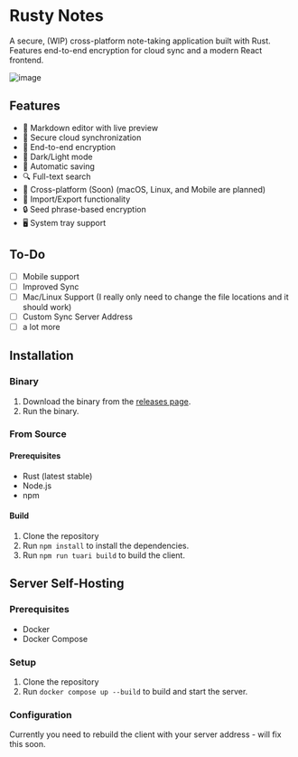 # Rusty Notes

A secure, (WIP) cross-platform note-taking application built with Rust. Features end-to-end encryption for cloud sync and a modern React frontend.

![image](https://github.com/user-attachments/assets/ee3dc121-5413-44f6-b242-7b816b540fb2)


## Features

- 📝 Markdown editor with live preview
- 🔄 Secure cloud synchronization
- 🔐 End-to-end encryption
- 🌙 Dark/Light mode
- 💾 Automatic saving
- 🔍 Full-text search
- 📱 Cross-platform (Soon) (macOS, Linux, and Mobile are planned)
- 💾 Import/Export functionality
- 🔒 Seed phrase-based encryption
- 🖥️ System tray support

## To-Do
- [ ] Mobile support
- [ ] Improved Sync
- [ ] Mac/Linux Support (I really only need to change the file locations and it should work)
- [ ] Custom Sync Server Address
- [ ] a lot more

## Installation

### Binary
1. Download the binary from the [releases page](https://github.com/0xgingi/rusty-notes/releases).
2. Run the binary.

### From Source

#### Prerequisites
- Rust (latest stable)
- Node.js
- npm

#### Build
1. Clone the repository
2. Run `npm install` to install the dependencies.
3. Run `npm run tuari build` to build the client.

## Server Self-Hosting

### Prerequisites
- Docker
- Docker Compose

### Setup
1. Clone the repository
2. Run `docker compose up --build` to build and start the server.

### Configuration
Currently you need to rebuild the client with your server address - will fix this soon.



